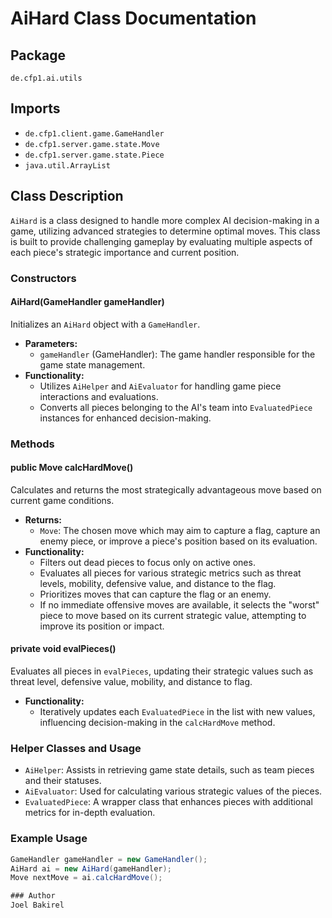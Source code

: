 # AiHard Class Documentation

## Package
`de.cfp1.ai.utils`

## Imports
- `de.cfp1.client.game.GameHandler`
- `de.cfp1.server.game.state.Move`
- `de.cfp1.server.game.state.Piece`
- `java.util.ArrayList`

## Class Description
`AiHard` is a class designed to handle more complex AI decision-making in a game, utilizing advanced strategies to determine optimal moves. This class is built to provide challenging gameplay by evaluating multiple aspects of each piece's strategic importance and current position.

### Constructors

#### AiHard(GameHandler gameHandler)
Initializes an `AiHard` object with a `GameHandler`.
- **Parameters:**
    - `gameHandler` (GameHandler): The game handler responsible for the game state management.
- **Functionality:**
    - Utilizes `AiHelper` and `AiEvaluator` for handling game piece interactions and evaluations.
    - Converts all pieces belonging to the AI's team into `EvaluatedPiece` instances for enhanced decision-making.

### Methods

#### public Move calcHardMove()
Calculates and returns the most strategically advantageous move based on current game conditions.
- **Returns:**
    - `Move`: The chosen move which may aim to capture a flag, capture an enemy piece, or improve a piece's position based on its evaluation.
- **Functionality:**
    - Filters out dead pieces to focus only on active ones.
    - Evaluates all pieces for various strategic metrics such as threat levels, mobility, defensive value, and distance to the flag.
    - Prioritizes moves that can capture the flag or an enemy.
    - If no immediate offensive moves are available, it selects the "worst" piece to move based on its current strategic value, attempting to improve its position or impact.

#### private void evalPieces()
Evaluates all pieces in `evalPieces`, updating their strategic values such as threat level, defensive value, mobility, and distance to flag.
- **Functionality:**
    - Iteratively updates each `EvaluatedPiece` in the list with new values, influencing decision-making in the `calcHardMove` method.

### Helper Classes and Usage
- `AiHelper`: Assists in retrieving game state details, such as team pieces and their statuses.
- `AiEvaluator`: Used for calculating various strategic values of the pieces.
- `EvaluatedPiece`: A wrapper class that enhances pieces with additional metrics for in-depth evaluation.

### Example Usage
```java
GameHandler gameHandler = new GameHandler();
AiHard ai = new AiHard(gameHandler);
Move nextMove = ai.calcHardMove();

### Author
Joel Bakirel
